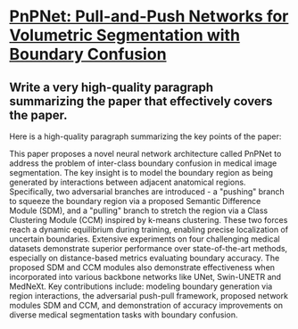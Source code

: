 # [PnPNet: Pull-and-Push Networks for Volumetric Segmentation with Boundary   Confusion](https://arxiv.org/abs/2312.08323)

## Write a very high-quality paragraph summarizing the paper that effectively covers the paper.

 Here is a high-quality paragraph summarizing the key points of the paper:

This paper proposes a novel neural network architecture called PnPNet to address the problem of inter-class boundary confusion in medical image segmentation. The key insight is to model the boundary region as being generated by interactions between adjacent anatomical regions. Specifically, two adversarial branches are introduced - a "pushing" branch to squeeze the boundary region via a proposed Semantic Difference Module (SDM), and a "pulling" branch to stretch the region via a Class Clustering Module (CCM) inspired by k-means clustering. These two forces reach a dynamic equilibrium during training, enabling precise localization of uncertain boundaries. Extensive experiments on four challenging medical datasets demonstrate superior performance over state-of-the-art methods, especially on distance-based metrics evaluating boundary accuracy. The proposed SDM and CCM modules also demonstrate effectiveness when incorporated into various backbone networks like UNet, Swin-UNETR and MedNeXt. Key contributions include: modeling boundary generation via region interactions, the adversarial push-pull framework, proposed network modules SDM and CCM, and demonstration of accuracy improvements on diverse medical segmentation tasks with boundary confusion.

